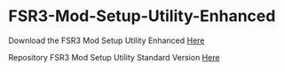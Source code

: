 # FSR3-Mod-Setup-Utility-Enhanced
Download the  FSR3 Mod Setup Utility Enhanced [Here](https://sharemods.com/t6x5cot5asnq/FSR3_v1.0.rar.html)

Repository FSR3 Mod Setup Utility Standard Version [Here](https://github.com/P4TOLINO06/FSR3.0-Mod-Setup-Utility)
 